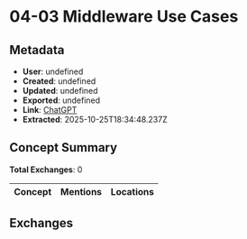 # **04-03 Middleware Use Cases**

## Metadata

- **User**: undefined
- **Created**: undefined
- **Updated**: undefined
- **Exported**: undefined
- **Link**: [ChatGPT](undefined)
- **Extracted**: 2025-10-25T18:34:48.237Z

## Concept Summary

**Total Exchanges**: 0

| Concept | Mentions | Locations |
|---------|----------|----------|

## Exchanges

